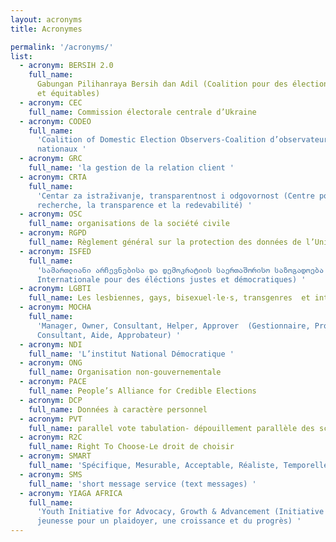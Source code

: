 ```yaml
---
layout: acronyms
title: Acronymes

permalink: '/acronyms/'
list:
  - acronym: BERSIH 2.0
    full_name:
      Gabungan Pilihanraya Bersih dan Adil (Coalition pour des élections propres
      et équitables)
  - acronym: CEC
    full_name: Commission électorale centrale d’Ukraine
  - acronym: CODEO
    full_name:
      'Coalition of Domestic Election Observers-Coalition d’observateurs électoraux
      nationaux '
  - acronym: GRC
    full_name: 'la gestion de la relation client '
  - acronym: CRTA
    full_name:
      'Centar za istraživanje, transparentnost i odgovornost (Centre pour la
      recherche, la transparence et la redevabilité) '
  - acronym: OSC
    full_name: organisations de la société civile
  - acronym: RGPD
    full_name: Règlement général sur la protection des données de l’Union Européenne
  - acronym: ISFED
    full_name:
      'სამართლიანი არჩევნებისა და დემოკრატიის საერთაშორისო საზოგადოება (Société
      Internationale pour des éléctions justes et démocratiques) '
  - acronym: LGBTI
    full_name: Les lesbiennes, gays, bisexuel·le·s, transgenres  et intersexes
  - acronym: MOCHA
    full_name:
      'Manager, Owner, Consultant, Helper, Approver  (Gestionnaire, Propriétaire,
      Consultant, Aide, Approbateur) '
  - acronym: NDI
    full_name: 'L’institut National Démocratique '
  - acronym: ONG
    full_name: Organisation non-gouvernementale
  - acronym: PACE
    full_name: People’s Alliance for Credible Elections
  - acronym: DCP
    full_name: Données à caractère personnel
  - acronym: PVT
    full_name: parallel vote tabulation- dépouillement parallèle des scrutins
  - acronym: R2C
    full_name: Right To Choose-Le droit de choisir
  - acronym: SMART
    full_name: 'Spécifique, Mesurable, Acceptable, Réaliste, Temporellement défini '
  - acronym: SMS
    full_name: 'short message service (text messages) '
  - acronym: YIAGA AFRICA
    full_name:
      'Youth Initiative for Advocacy, Growth & Advancement (Initiative de la
      jeunesse pour un plaidoyer, une croissance et du progrès) '
---
```


